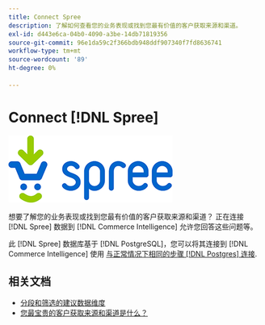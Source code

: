 ```yaml
---
title: Connect Spree
description: 了解如何查看您的业务表现或找到您最有价值的客户获取来源和渠道。
exl-id: d443e6ca-04b0-4090-a3be-14db71819356
source-git-commit: 96e1da59c2f366bdb948ddf907340f7fd8636741
workflow-type: tm+mt
source-wordcount: '89'
ht-degree: 0%

---
```


# Connect [!DNL Spree]

![](../../../assets/spree-commerce-logo.png)

想要了解您的业务表现或找到您最有价值的客户获取来源和渠道？ 正在连接 [!DNL Spree] 数据到 [!DNL Commerce Intelligence] 允许您回答这些问题等。

此 [!DNL Spree] 数据库基于 [!DNL PostgreSQL]，您可以将其连接到 [!DNL Commerce Intelligence] 使用 [与正常情况下相同的步骤 [!DNL Postgres] 连接](../integrations/postgresql.md).

## 相关文档

* [分段和筛选的建议数据维度](../../../best-practices/segment-filter.md)
* [您最宝贵的客户获取来源和渠道是什么？](../../analysis/most-value-source-channel.md)
